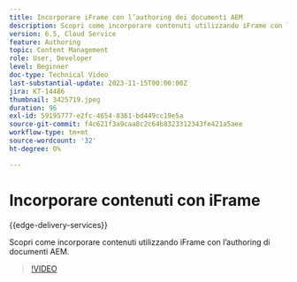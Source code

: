 ```yaml
---
title: Incorporare iFrame con l’authoring dei documenti AEM
description: Scopri come incorporare contenuti utilizzando iFrame con l’authoring di documenti AEM.
version: 6.5, Cloud Service
feature: Authoring
topic: Content Management
role: User, Developer
level: Beginner
doc-type: Technical Video
last-substantial-update: 2023-11-15T00:00:00Z
jira: KT-14486
thumbnail: 3425719.jpeg
duration: 96
exl-id: 59195777-e2fc-4654-8361-bd449cc19e5a
source-git-commit: f4c621f3a9caa8c2c64b8323312343fe421a5aee
workflow-type: tm+mt
source-wordcount: '32'
ht-degree: 0%

---
```


# Incorporare contenuti con iFrame

{{edge-delivery-services}}

Scopri come incorporare contenuti utilizzando iFrame con l’authoring di documenti AEM.

>[!VIDEO](https://video.tv.adobe.com/v/3425719/?learn=on)
